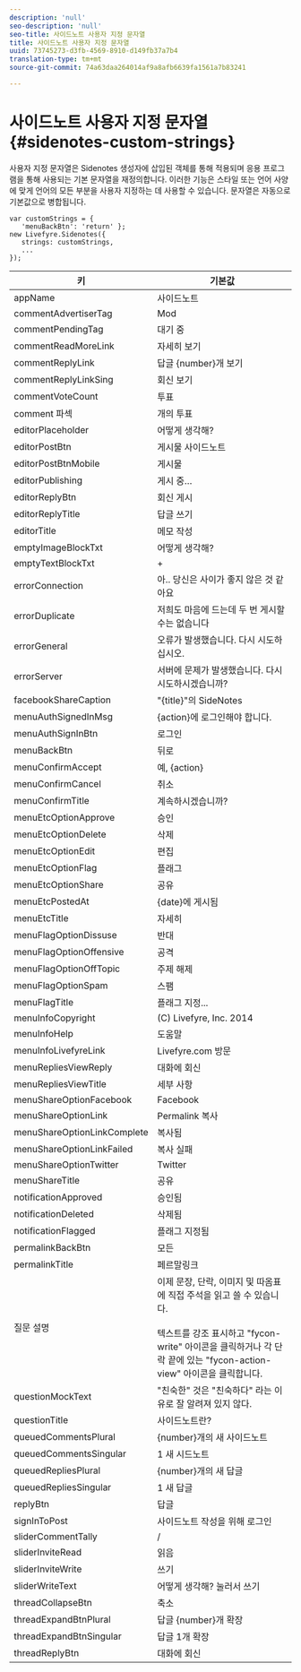 ```yaml
---
description: 'null'
seo-description: 'null'
seo-title: 사이드노트 사용자 지정 문자열
title: 사이드노트 사용자 지정 문자열
uuid: 73745273-d3fb-4569-8910-d149fb37a7b4
translation-type: tm+mt
source-git-commit: 74a63daa264014af9a8afb6639fa1561a7b83241

---
```



# 사이드노트 사용자 지정 문자열{#sidenotes-custom-strings}

사용자 지정 문자열은 Sidenotes 생성자에 삽입된 객체를 통해 적용되며 응용 프로그램을 통해 사용되는 기본 문자열을 재정의합니다. 이러한 기능은 스타일 또는 언어 사양에 맞게 언어의 모든 부분을 사용자 지정하는 데 사용할 수 있습니다. 문자열은 자동으로 기본값으로 병합됩니다.

```
var customStrings = { 
   'menuBackBtn': 'return' }; 
new Livefyre.Sidenotes({ 
   strings: customStrings, 
   ...  
});
```

| 키 | 기본값 |
|---|---|
| appName | 사이드노트 |
| commentAdvertiserTag | Mod |
| commentPendingTag | 대기 중 |
| commentReadMoreLink | 자세히 보기 |
| commentReplyLink | 답글 {number}개 보기 |
| commentReplyLinkSing | 회신 보기 |
| commentVoteCount | 투표 |
| comment 파섹 | 개의 투표 |
| editorPlaceholder | 어떻게 생각해? |
| editorPostBtn | 게시물 사이드노트 |
| editorPostBtnMobile | 게시물 |
| editorPublishing | 게시 중… |
| editorReplyBtn | 회신 게시 |
| editorReplyTitle | 답글 쓰기 |
| editorTitle | 메모 작성 |
| emptyImageBlockTxt | 어떻게 생각해? |
| emptyTextBlockTxt | + |
| errorConnection | 아.. 당신은 사이가 좋지 않은 것 같아요 |
| errorDuplicate | 저희도 마음에 드는데 두 번 게시할 수는 없습니다 |
| errorGeneral | 오류가 발생했습니다. 다시 시도하십시오. |
| errorServer | 서버에 문제가 발생했습니다. 다시 시도하시겠습니까? |
| facebookShareCaption | "{title}"의 SideNotes |
| menuAuthSignedInMsg | {action}에 로그인해야 합니다. |
| menuAuthSignInBtn | 로그인 |
| menuBackBtn | 뒤로 |
| menuConfirmAccept | 예, {action} |
| menuConfirmCancel | 취소 |
| menuConfirmTitle | 계속하시겠습니까? |
| menuEtcOptionApprove | 승인 |
| menuEtcOptionDelete | 삭제 |
| menuEtcOptionEdit | 편집 |
| menuEtcOptionFlag | 플래그 |
| menuEtcOptionShare | 공유 |
| menuEtcPostedAt | {date}에 게시됨 |
| menuEtcTitle | 자세히 |
| menuFlagOptionDissuse | 반대 |
| menuFlagOptionOffensive | 공격 |
| menuFlagOptionOffTopic | 주제 해제 |
| menuFlagOptionSpam | 스팸 |
| menuFlagTitle | 플래그 지정... |
| menuInfoCopyright | (C) Livefyre, Inc. 2014 |
| menuInfoHelp | 도움말 |
| menuInfoLivefyreLink | Livefyre.com 방문 |
| menuRepliesViewReply | 대화에 회신 |
| menuRepliesViewTitle | 세부 사항 |
| menuShareOptionFacebook | Facebook |
| menuShareOptionLink | Permalink 복사 |
| menuShareOptionLinkComplete | 복사됨 |
| menuShareOptionLinkFailed | 복사 실패 |
| menuShareOptionTwitter | Twitter |
| menuShareTitle | 공유 |
| notificationApproved | 승인됨 |
| notificationDeleted | 삭제됨 |
| notificationFlagged | 플래그 지정됨 |
| permalinkBackBtn | 모든 |
| permalinkTitle | 페르말링크 |
| 질문 설명 | 이제 문장, 단락, 이미지 및 따옴표에 직접 주석을 읽고 쓸 수 있습니다.<br><br>텍스트를 강조 표시하고 "fycon-write" 아이콘을 클릭하거나 각 단락 끝에 있는 "fycon-action-view" 아이콘을 클릭합니다. |
| questionMockText | "친숙한" 것은 "친숙하다" 라는 이유로 잘 알려져 있지 않다. |
| questionTitle | 사이드노트란? |
| queuedCommentsPlural | {number}개의 새 사이드노트 |
| queuedCommentsSingular | 1 새 시드노트 |
| queuedRepliesPlural | {number}개의 새 답글 |
| queuedRepliesSingular | 1 새 답글 |
| replyBtn | 답글 |
| signInToPost | 사이드노트 작성을 위해 로그인 |
| sliderCommentTally | / |
| sliderInviteRead | 읽음 |
| sliderInviteWrite | 쓰기 |
| sliderWriteText | 어떻게 생각해? 눌러서 쓰기 |
| threadCollapseBtn | 축소 |
| threadExpandBtnPlural | 답글 {number}개 확장 |
| threadExpandBtnSingular | 답글 1개 확장 |
| threadReplyBtn | 대화에 회신 |
